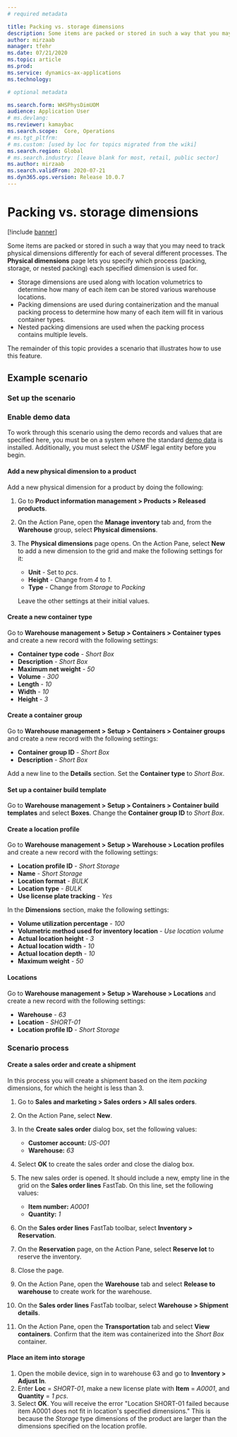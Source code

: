 ```yaml
---
# required metadata

title: Packing vs. storage dimensions
description: Some items are packed or stored in such a way that you may need to track physical dimensions differently for each of several different processes. This topic shows how to specify which process (packing, storage, or nested packing) each specified dimension is used for.
author: mirzaab
manager: tfehr
ms.date: 07/21/2020
ms.topic: article
ms.prod: 
ms.service: dynamics-ax-applications
ms.technology: 

# optional metadata

ms.search.form: WHSPhysDimUOM
audience: Application User
# ms.devlang: 
ms.reviewer: kamaybac
ms.search.scope:  Core, Operations
# ms.tgt_pltfrm: 
# ms.custom: [used by loc for topics migrated from the wiki]
ms.search.region: Global
# ms.search.industry: [leave blank for most, retail, public sector]
ms.author: mirzaab
ms.search.validFrom: 2020-07-21
ms.dyn365.ops.version: Release 10.0.7
---
```


# Packing vs. storage dimensions

[!include [banner](../includes/banner.md)]

Some items are packed or stored in such a way that you may need to track physical dimensions differently for each of several different processes. The **Physical dimensions** page lets you specify which process (packing, storage, or nested packing) each specified dimension is used for.

- Storage dimensions are used along with location volumetrics to determine how many of each item can be stored various warehouse locations.
- Packing dimensions are used during containerization and the manual packing process to determine how many of each item will fit in various container types. 
- Nested packing dimensions are used when the packing process contains multiple levels.

The remainder of this topic provides a scenario that illustrates how to use this feature.

## Example scenario

### Set up the scenario

### Enable demo data

To work through this scenario using the demo records and values that are specified here, you must be on a system where the standard [demo data](../../fin-ops-core/dev-itpro/deployment/deploy-demo-environment.md) is installed. Additionally, you must select the *USMF* legal entity before you begin.

#### Add a new physical dimension to a product

Add a new physical dimension for a product by doing the following:

1. Go to **Product information management \> Products \> Released products**.
1. On the Action Pane, open the **Manage inventory** tab and, from the **Warehouse** group, select **Physical dimensions**.
1. The **Physical dimensions** page opens. On the Action Pane, select **New** to add a new dimension to the grid and make the following settings for it:
    - **Unit** - Set to *pcs*.
    - **Height** - Change from *4* to *1*.
    - **Type** - Change from *Storage* to *Packing*

    Leave the other settings at their initial values.

<!-- KFM: I don't see the **Type** setting. Do we need to enable something in FM? I couldn't find a likely feature name there. -->

#### Create a new container type

Go to **Warehouse management \> Setup \> Containers \> Container types** and create a new record with the following settings:

- **Container type code** - *Short Box*
- **Description** - *Short Box*
- **Maximum net weight** - *50*
- **Volume** - *300*
- **Length** - *10*
- **Width** - *10*
- **Height** - *3*

#### Create a container group

Go to **Warehouse management \> Setup \> Containers \> Container groups** and create a new record with the following settings:

- **Container group ID** - *Short Box*
- **Description** - *Short Box*

Add a new line to the **Details** section. Set the **Container type** to *Short Box*.

#### Set up a container build template

Go to **Warehouse management \> Setup \> Containers \> Container build templates** and select **Boxes**. Change the **Container group ID** to *Short Box*.

#### Create a location profile

Go to **Warehouse management \> Setup \> Warehouse \> Location profiles** and create a new record with the following settings:

- **Location profile ID** - *Short Storage*
- **Name** - *Short Storage*
- **Location format** - *BULK*
- **Location type** - *BULK*
- **Use license plate tracking** - *Yes*

In the **Dimensions** section, make the following settings:

- **Volume utilization percentage** - *100*
- **Volumetric method used for inventory location** - *Use location volume*
- **Actual location height** - *3*
- **Actual location width** - *10*
- **Actual location depth** - *10*
- **Maximum weight** - *50*

#### Locations

Go to **Warehouse management \> Setup \> Warehouse \> Locations** and create a new record with the following settings:

- **Warehouse** - *63*
- **Location** - *SHORT-01*
- **Location profile ID** - *Short Storage*

### Scenario process

#### Create a sales order and create a shipment

In this process you will create a shipment based on the item *packing* dimensions, for which the height is less than 3.

1. Go to **Sales and marketing \> Sales orders \> All sales orders**.
1. On the Action Pane, select **New**.
1. In the **Create sales order** dialog box, set the following values:

    - **Customer account:** *US-001*
    - **Warehouse:** *63*

1. Select **OK** to create the sales order and close the dialog box.
1. The new sales order is opened. It should include a new, empty line in the grid on the **Sales order lines** FastTab. On this line, set the following values:

    - **Item number:** *A0001*
    - **Quantity:** *1*

1. On the **Sales order lines** FastTab toolbar, select **Inventory \> Reservation**.
1. On the **Reservation** page, on the Action Pane, select **Reserve lot** to reserve the inventory.
1. Close the page.
1. On the Action Pane, open the **Warehouse** tab and select **Release to warehouse** to create work for the warehouse.
1. On the **Sales order lines** FastTab toolbar, select **Warehouse \> Shipment details**.
1. On the Action Pane, open the **Transportation** tab and select **View containers**. Confirm that the item was containerized into the *Short Box* container.

#### Place an item into storage

1. Open the mobile device, sign in to warehouse 63 and go to **Inventory \> Adjust In**.
1. Enter **Loc** = *SHORT-01*, make a new license plate with **Item** = *A0001*, and **Quantity** = *1 pcs*. <!-- KFM: This step might be too vague. I can't picture what's going on here. -->
1. Select **OK**. You will receive the error "Location SHORT-01 failed because item A0001 does not fit in location's specified dimensions." This is because the *Storage* type dimensions of the product are larger than the dimensions specified on the location profile.
